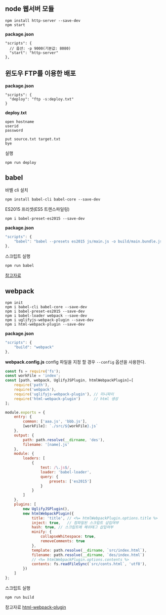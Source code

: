 ## node 웹서버 모듈
```
npm install http-server --save-dev
npm start
```
**package.json**
```
"scripts": {
  // 옵션: -p 9000(기본값: 8080)
  "start": "http-server"
},
```

## 윈도우 FTP를 이용한 배포
**package.json**
```
"scripts": {
  "deploy": "ftp -s:deploy.txt"
}
```
**deploy.txt**
```
open hostname
userid
password

put source.txt target.txt
bye
```

실행
```
npm run deploy
```

## babel
바벨 cli 설치
```
npm install babel-cli babel-core --save-dev
```

ES2015 프리셋(ES5 트렌스파일링)
```
npm i babel-preset-es2015 --save-dev
```

**package.json**
```javascript
"scripts": {
    "babel": "babel --presets es2015 js/main.js -o build/main.bundle.js"
},
```

스크립트 실행
```
npm run babel
```

[참고자료](http://ccoenraets.github.io/es6-tutorial/setup-babel/)

## webpack
```
npm init
npm i babel-cli babel-core --save-dev
npm i babel-preset-es2015 --save-dev
npm i babel-loader webpack --save-dev
npm i uglifyjs-webpack-plugin --save-dev
npm i html-webpack-plugin --save-dev
```

**package.json**
```javascript
"scripts": {
    "build": "webpack"
},
```

**webpack.config.js**
config 파일을 지정 할 경우 `--config` 옵션을 사용한다.
```javascript
const fs = require('fs');
const workFile = 'index';
const [path, webpack, UglifyJSPlugin, htmlWebpackPlugin]=[
	require('path'),
	require('webpack'),
	require('uglifyjs-webpack-plugin'),	// 미니파이
	require('html-webpack-plugin')		// html 생성
];

module.exports = {
	entry: {
		common: ['aaa.js', 'bbb.js'],
		[workFile]: `./src/${workFile}.js`
	},
	output: {
		path: path.resolve(__dirname, 'des'),
		filename: '[name].js'
	},
	module: {
		loaders: [
			{
				test: /\.js$/,
				loader: 'babel-loader',
				query: {
					presets: ['es2015']
				}
			}
		]
	},
	plugins: [
		new UglifyJSPlugin(),
		new htmlWebpackPlugin({
			title: 'title',	// <%= htmlWebpackPlugin.options.title %>
			inject: true,	// 컴파일된 스크립트 삽입여부
			hash: true,	// 스크립트에 해쉬태그 삽입여부
			minify: {
				collapseWhitespace: true,
				removeComments: true
			},
			template: path.resolve(__dirname, `src/index.html`),
			filename: path.resolve(__dirname, `des/index.html`)
			// <%= htmlWebpackPlugin.options.contents %>
			contents: fs.readFileSync(`src/conts.html`, 'utf8'),
		})
	]
};
```

스크립트 실행
```
npm run build
```

참고자료
[html-webpack-plugin](https://github.com/jantimon/html-webpack-plugin/blob/master/README.md)

